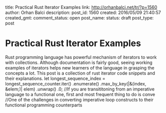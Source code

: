 title: Practical Rust Iterator Examples
link: http://orhanbalci.net/tr/?p=1560
author: Orhan Balci
description: 
post_id: 1560
created: 2016/05/09 21:40:57
created_gmt: 
comment_status: open
post_name: 
status: draft
post_type: post

# Practical Rust Iterator Examples

Rust programming language has powerful mechanism of iterators to work with collections. Although documentation is fairly good, seeing working examples of iterators helps new learners of the language in grasping the concepts a lot. This post is a collection of rust iterator code snippets and their explanations. let longest_sequence_index = longest_sequence_counter.iter() .enumerate() .max_by_key(|&(index, &elem;)| elem) .unwrap() .0; //If you are transititoning from an imperative language to a functional one, first and most frequent thing to do is conve //One of the challenges in converting imperative loop constructs to their functional programming counterparts
